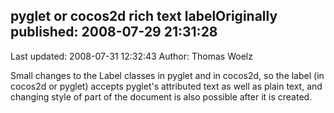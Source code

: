 ## pyglet or cocos2d rich text labelOriginally published: 2008-07-29 21:31:28 
Last updated: 2008-07-31 12:32:43 
Author: Thomas Woelz 
 
Small changes to the Label classes in pyglet and in cocos2d, so the label (in cocos2d or pyglet) accepts pyglet's attributed text as well as plain text, and changing style of part of the document is also possible after it is created.